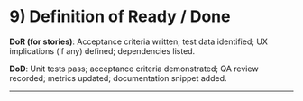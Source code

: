 # 9) Definition of Ready / Done
**DoR (for stories)**: Acceptance criteria written; test data identified; UX implications (if any) defined; dependencies listed.

**DoD**: Unit tests pass; acceptance criteria demonstrated; QA review recorded; metrics updated; documentation snippet added.

---
